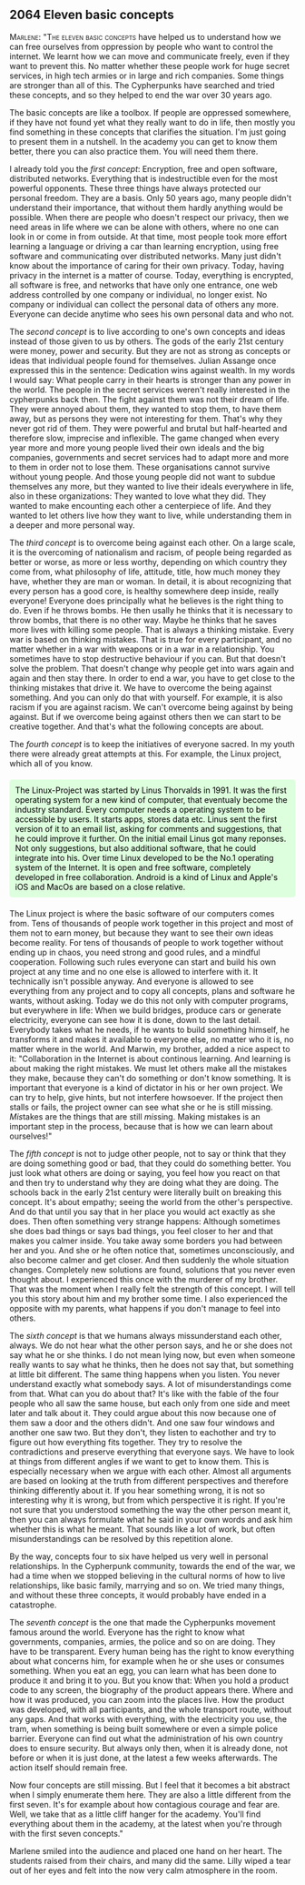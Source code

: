 
## **2064** Eleven basic concepts

<span style="font-variant:small-caps;">Marlene: "The eleven basic concepts</span> have helped us to understand how we can free ourselves from oppression by people who want to control the internet.
We learnt how we can move and communicate freely, even if they want to prevent this.
No matter whether these people work for huge secret services, in high tech armies or in large and rich companies.
Some things are stronger than all of this.
The Cypherpunks have searched and tried these concepts, and so they helped to end the war over 30 years ago.

The basic concepts are like a toolbox.
If people are oppressed somewhere, if they have not found yet what they really want to do in life, then mostly you find something in these concepts that clarifies the situation.
I'm just going to present them in a nutshell.
In the academy you can get to know them better, there you can also practice them.
You will need them there.

I already told you the <em>first concept</em>:
Encryption, free and open software, distributed networks.
Everything that is indestructible even for the most powerful opponents.
These three things have always protected our personal freedom.
They are a basis.
Only 50 years ago, many people didn't understand their importance, that without them hardly anything would be possible.
When there are people who doesn't respect our privacy, then we need areas in life where we can be alone with others, where no one can look in or come in from outside. <link What happens when somebody controls your data./>
At that time, most people took more effort learning a language or driving a car than learning encryption, using free software and communicating over distributed networks.
Many just didn't know about the importance of caring for their own privacy.
Today, having privacy in the internet is a matter of course.
Today, everything is encrypted, all software is free, and networks that have only one entrance, one web address controlled by one company or individual, no longer exist.
No company or individual can collect the personal data of others any more.
Everyone can decide anytime who sees his own personal data and who not.

The <em>second concept</em> is to live according to one's own concepts and ideas instead of those given to us by others.
The gods of the early 21st century were money, power and security.
But they are not as strong as concepts or ideas that individual people found for themselves.
Julian Assange once expressed this in the sentence:
Dedication wins against wealth.
In my words I would say:
What people carry in their hearts is stronger than any power in the world.
The people in the secret services weren't really interested in the cypherpunks back then.
The fight against them was not their dream of life.
They were annoyed about them, they wanted to stop them, to have them away, but as persons they were not interesting for them.
That's why they never got rid of them.
They were powerful and brutal but half-hearted and therefore slow, imprecise and inflexible.
The game changed when every year more and more young people lived their own ideals and the big companies, governments and secret services had to adapt more and more to them in order not to lose them.
These organisations cannot survive without young people.
And those young people did not want to subdue themselves any more, but they wanted to live their ideals everywhere in life, also in these organizations:
They wanted to love what they did.
They wanted to make encounting each other a centerpiece of life.
And they wanted to let others live how they want to live, while understanding them in a deeper and more personal way.

The <em>third concept</em> is to overcome being against each other.
On a large scale, it is the overcoming of nationalism and racism, of people being regarded as better or worse, as more or less worthy, depending on which country they come from, what philosophy of life, attitude, title, how much money they have, whether they are man or woman.
In detail, it is about recognizing that every person has a good core, is healthy somewhere deep inside, really everyone!
Everyone does principally what he believes is the right thing to do.
Even if he throws bombs.
He then usally he thinks that it is necessary to throw bombs, that there is no other way.
Maybe he thinks that he saves more lives with killing some people.
That is always a thinking mistake.
Every war is based on thinking mistakes.
That is true for every participant, and no matter whether in a war with weapons or in a war in a relationship.
You sometimes have to stop destructive behaviour if you can.
But that doesn't solve the problem.
That doesn't change why people get into wars again and again and then stay there.
In order to end a war, you have to get close to the thinking mistakes that drive it.
We have to overcome the being against something.
And you can only do that with yourself.
For example, it is also racism if you are against racism.
We can't overcome being against by being against.
But if we overcome being against others then we can start to be creative together.
And that's what the following concepts are about.

The <em>fourth concept</em> is to keep the initiatives of everyone sacred.
In my youth there were already great attempts at this.
For example, the Linux project, which all of you know.
<div style="background-color: #dfd; color: black; padding: 10px; margin: 20px 0; border-radius: 5px;">
The Linux-Project was started by Linus Thorvalds in 1991.
It was the first operating system for a new kind of computer, that eventualy become the industry standard.
Every computer needs a operating system to be accessible by users.
It starts apps, stores data etc.
Linus sent the first version of it to an email list, asking for comments and suggestions, that he could improve it further.
On the initial email Linus got many reponses.
Not only suggestions, but also additional software, that he could integrate into his.
Over time Linux developed to be the No.1 operating system of the Internet.
It is open and free software, completely developed in free collaboration.
Android is a kind of Linux and Apple's iOS and MacOs are based on a close relative.
</div>
The Linux project is where the basic software of our computers comes from.
Tens of thousands of people work together in this project and most of them not to earn money, but because they want to see their own ideas become reality.
For tens of thousands of people to work together without ending up in chaos, you need strong and good rules, and a mindful cooperation.
Following such rules everyone can start and build his own project at any time and no one else is allowed to interfere with it.
It technically isn't possible anyway.
And everyone is allowed to see everything from any project and to copy all concepts, plans and software he wants, without asking.
Today we do this not only with computer programs, but everywhere in life:
When we build bridges, produce cars or generate electricity, everyone can see how it is done, down to the last detail.
Everybody takes what he needs, if he wants to build something himself, he transforms it and makes it available to everyone else, no matter who it is, no matter where in the world.
And Marwin, my brother, added a nice aspect to it:
"Collaboration in the Internet is about continous learning.
And learning is about making the right mistakes.
We must let others make all the mistakes they make, because they can't do something or don't know something.
It is important that everyone is a kind of dictator in his or her own project.
We can try to help, give hints, but not interfere howsoever.
If the project then stalls or fails, the project owner can see what she or he is still missing.
<em>Mis</em>takes are the things that are still <em>mis</em>sing.
Making mistakes is an important step in the process, because that is how we can learn about ourselves!"

The <em>fifth concept</em> is not to judge other people, not to say or think that they are doing something good or bad, that they could do something better.
You just look what others are doing or saying, you feel how you react on that and then try to understand why they are doing what they are doing.
The schools back in the early 21st century were literally built on breaking this concept.
It's about empathy; seeing the world from the other's perspective.
And do that until you say that in her place you would act exactly as she does.
Then often something very strange happens:
Although sometimes she does bad things or says bad things, you feel closer to her and that makes you calmer inside.
You take away some borders you had between her and you.
And she or he often notice that, sometimes unconsciously, and also become calmer and get closer.
And then suddenly the whole situation changes.
Completely new solutions are found, solutions that you never even thought about.
I experienced this once with the murderer of my brother.
That was the moment when I really felt the strength of this concept.
I will tell you this story about him and my brother some time.
I also experienced the opposite with my parents, what happens if you don't manage to feel into others.

The <em>sixth concept</em> is that we humans always missunderstand each other, always.
We do not hear what the other person says, and he or she does not say what he or she thinks.
I do not mean lying now, but even when someone really wants to say what he thinks, then he does not say that, but something at little bit different.
The same thing happens when you listen.
You never understand exactly what somebody says.
A lot of misunderstandings come from that.
What can you do about that?
It's like with the fable of the four people who all saw the same house, but each only from one side and meet later and talk about it.
They could argue about this now because one of them saw a door and the others didn't.
And one saw four windows and another one saw two.
But they don't, they listen to eachother and try to figure out how everything fits together.
They try to resolve the contradictions and preserve everything that everyone says.
We have to look at things from different angles if we want to get to know them.
This is especially necessary when we argue with each other.
Almost all arguments are based on looking at the truth from different perspectives and therefore thinking differently about it.
If you hear something wrong, it is not so interesting why it is wrong, but from which perspective it is right.
If you're not sure that you understood something the way the other person meant it, then you can always formulate what he said in your own words and ask him whether this is what he meant.
That sounds like a lot of work, but often misunderstandings can be resolved by this repetition alone.

By the way, concepts four to six have helped us very well in personal relationships.
In the Cypherpunk community, towards the end of the war, we had a time when we stopped believing in the cultural norms of how to live relationships, like basic family, marrying and so on.
We tried many things, and without these three concepts, it would probably have ended in a catastrophe.

The <em>seventh concept</em> is the one that made the Cypherpunks movement famous around the world.
Everyone has the right to know what governments, companies, armies, the police and so on are doing.
They have to be transparent.
Every human being has the right to know everything about what concerns him, for example when he or she uses or consumes something.
When you eat an egg, you can learn what has been done to produce it and bring it to you.
But you know that:
When you hold a product code to any screen, the biography of the product appears there.
Where and how it was produced, you can zoom into the places live.
How the product was developed, with all participants, and the whole transport route, without any gaps.
And that works with everything, with the electricity you use, the tram, when something is being built somewhere or even a simple police barrier.
Everyone can find out what the administration of his own country does to ensure security.
But always only then, when it is already done, not before or when it is just done, at the latest a few weeks afterwards.
The action itself should remain free.

Now four concepts are still missing.
But I feel that it becomes a bit abstract when I simply enumerate them here.
They are also a little different from the first seven.
It's for example about how contagious courage and fear are.
Well, we take that as a little cliff hanger for the academy.
You'll find everything about them in the academy, at the latest when you're through with the first seven concepts."

Marlene smiled into the audience and placed one hand on her heart.
The students raised from their chairs, and many did the same.
Lilly wiped a tear out of her eyes and felt into the now very calm atmosphere in the room.


